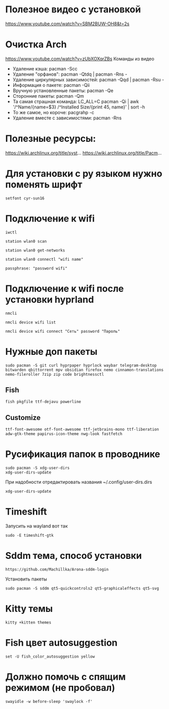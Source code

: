 

# Полезное видео с установкой
https://www.youtube.com/watch?v=SBM2BUW-OH8&t=2s

# Очистка Arch
https://www.youtube.com/watch?v=zUbXOXqrZBs
Команды из видео
- Удаление кэша: pacman -Scc
- Удаление "орфанов": pacman -Qtdq | pacman -Rns -
- Удаление циркулярных зависимостей: pacman -Qqd | pacman -Rsu -
- Информация о пакете: pacman -Qii
- Вручную установленные пакеты: pacman -Qe
- Сторонние пакеты: pacman -Qm
- Та самая страшная команда: LC_ALL=C pacman -Qi | awk '/^Name/{name=$3} /^Installed Size/{print $4$5, name}' | sort -h
- То же самое, но короче: pacgrahp -c
- Удаление вместе с зависимостями: pacman -Rns

# Полезные ресурсы:
https://wiki.archlinux.org/title/syst...
https://wiki.archlinux.org/title/Pacm...



# Для установки с ру языком нужно поменять шрифт

```
setfont cyr-sun16
```

# Подключение к wifi

```
iwctl
```

```
station wlan0 scan
```

```
station wlan0 get-networks
```

```
station wlan0 connectl "wifi name"
```

```
passphrase: "password wifi"
```

# Подключение к wifi после установки hyprland

```
nmcli
```

```
nmcli device wifi list
```

```
nmcli device wifi connect "Сеть" password "Пароль"
```


# Нужные доп пакеты

`
sudo pacman -S git curl hyprpaper hyprlock waybar telegram-desktop bitwarden qbittorrent mpv obsidian firefox nemo cinnamon-translations nemo-fileroller 7zip zip code brightnessctl
`


## Fish
```
fish pkgfile ttf-dejavu powerline
```

## Customize
```
ttf-font-awesome otf-font-awesome ttf-jetbrains-mono ttf-liberation adw-gtk-theme papirus-icon-theme nwg-look fastfetch
```

# Русификация папок в проводнике
```
sudo pacman -S xdg-user-dirs
xdg-user-dirs-update
```

При надобности отредактировать названия ~/.config/user-dirs.dirs

```
xdg-user-dirs-update
```

# Timeshift

Запусить на wayland вот так
```
sudo -E timeshift-gtk 
```

# Sddm тема, способ установки

```
https://github.com/Machillka/Arona-sddm-login
```

Установить пакеты

```
sudo pacman -S sddm qt5-quickcontrols2 qt5-graphicaleffects qt5-svg
```

# Kitty темы

```
kitty +kitten themes
```

# Fish цвет autosuggestion

```
set -U fish_color_autosuggestion yellow
```

# Должно помочь с спящим режимом (не пробовал)
```
swayidle -w before-sleep 'swaylock -f'
```
